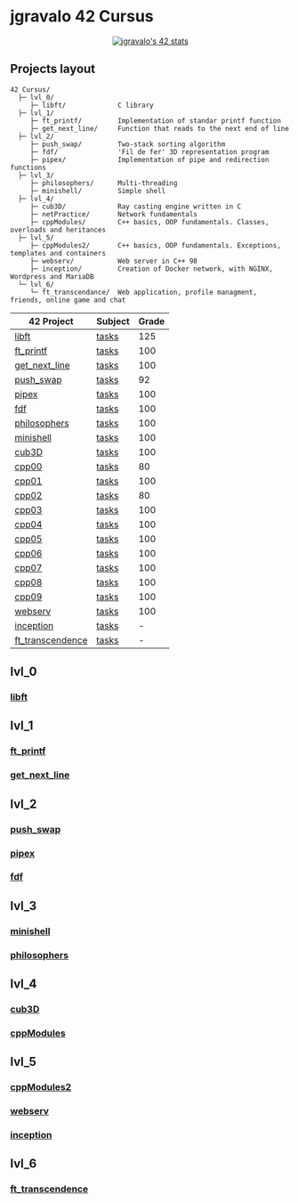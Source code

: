 # jgravalo 42 Cursus

<div align="center">
  
[![jgravalo's 42 stats](https://badge.mediaplus.ma/greenbinary/jgravalo?1337Badge=off&UM6P=off)](https://github.com/jgravalo/42Cursus)

</div>

## Projects layout

    42 Cursus/
      ├─ lvl_0/
         ├─ libft/             C library
      ├─ lvl_1/
         ├─ ft_printf/         Implementation of standar printf function
         ├─ get_next_line/     Function that reads to the next end of line
      ├─ lvl_2/
         ├─ push_swap/         Two-stack sorting algorithm
         ├─ fdf/               'Fil de fer' 3D representation program
         ├─ pipex/             Implementation of pipe and redirection functions
      ├─ lvl_3/
         ├─ philosophers/      Multi-threading
         ├─ minishell/         Simple shell
      ├─ lvl_4/
         ├─ cub3D/             Ray casting engine written in C
         ├─ netPractice/       Network fundamentals
         ├─ cppModules/        C++ basics, OOP fundamentals. Classes, overloads and heritances
      ├─ lvl_5/
         ├─ cppModules2/       C++ basics, OOP fundamentals. Exceptions, templates and containers
         ├─ webserv/           Web server in C++ 98
         ├─ inception/         Creation of Docker network, with NGINX, Wordpress and MariaDB
      └─ lvl_6/
         └─ ft_transcendance/  Web application, profile managment, friends, online game and chat

| 42 Project | Subject | Grade| 
|----------- | ------- |------|
| [libft](https://github.com/jgravalo/Libft)      | [tasks](https://github.com/jgravalo/Libft/subject.pdf) |  125 |
| [ft_printf](https://github.com/jgravalo/ft_printf)  | [tasks](https://github.com/jgravalo/ft_printf/subject.pdf) |   100 |
| [get_next_line](https://github.com/jgravalo/Get_next_line) | [tasks](https://github.com/jgravalo/Get_next_line/subject.pdf) | 100 |
| [push_swap](https://github.com/jgravalo/Push_swap) | [tasks](https://github.com/jgravalo/Push_swap/subject.pdf) | 92
| [pipex](https://github.com/jgravalo/Pipex)  | [tasks](https://github.com/jgravalo/Pipex/subject.pdf) |   100 |
| [fdf](https://github.com/jgravalo/FdF)  | [tasks](https://github.com/jgravalo/FdF/subject.pdf) |   100 |
| [philosophers](https://github.com/jgravalo/Philosophers)  | [tasks](https://github.com/jgravalo/Philosophers/subject.pdf) |   100 |
| [minishell](https://github.com/jgravalo/Minishell)  | [tasks](https://github.com/jgravalo/ft_printf/subject.pdf) |   100 |
| [cub3D](https://github.com/jgravalo/Cub3D)  | [tasks](https://github.com/jgravalo/ft_printf/subject.pdf) |   100 |
| [cpp00](https://github.com/jgravalo/CPP-modules/tree/master/00)  | [tasks](https://github.com/jgravalo/CPP-modules/tree/master/00/subject.pdf) |   80 |
| [cpp01](https://github.com/jgravalo/CPP-modules/tree/master/01)  | [tasks](https://github.com/jgravalo/CPP-modules/tree/master/01/subject.pdf) |   100 |
| [cpp02](https://github.com/jgravalo/CPP-modules/tree/master/02)  | [tasks](https://github.com/jgravalo/CPP-modules/tree/master/02/subject.pdf) |   80 |
| [cpp03](https://github.com/jgravalo/CPP-modules/tree/master/03)  | [tasks](https://github.com/jgravalo/CPP-modules/tree/master/03/subject.pdf) |   100 |
| [cpp04](https://github.com/jgravalo/CPP-modules/tree/master/04)  | [tasks](https://github.com/jgravalo/CPP-modules/tree/master/04/subject.pdf) |   100 |
| [cpp05](https://github.com/jgravalo/CPP-modules_2/tree/master/05)  | [tasks](https://github.com/jgravalo/CPP-modules_2/tree/master/05/subject.pdf) |   100 |
| [cpp06](https://github.com/jgravalo/CPP-modules_2/tree/master/06)  | [tasks](https://github.com/jgravalo/CPP-modules_2/tree/master/06/subject.pdf) |   100 |
| [cpp07](https://github.com/jgravalo/CPP-modules_2/tree/master/07)  | [tasks](https://github.com/jgravalo/CPP-modules_2/tree/master/07/subject.pdf) |   100 |
| [cpp08](https://github.com/jgravalo/CPP-modules_2/tree/master/08)  | [tasks](https://github.com/jgravalo/CPP-modules_2/tree/master/08/subject.pdf) |   100 |
| [cpp09](https://github.com/jgravalo/CPP-modules_2/tree/master/09)  | [tasks](https://github.com/jgravalo/CPP-modules_2/tree/master/09/subject.pdf) |   100 |
| [webserv](https://github.com/jgravalo/webserv) | [tasks](https://github.com/jgravalo/webserv/subject.pdf) | 100
| [inception](https://github.com/jgravalo/Inception) | [tasks](https://github.com/jgravalo/Inception/subject.pdf) | -
| [ft_transcendence](https://github.com/jgravalo/ft_transcendence)  | [tasks](https://github.com/jgravalo/ft_transcendence/subject.pdf) |   - |


## lvl_0
### [libft](https://github.com/jgravalo/Libft)
## lvl_1
### [ft_printf](https://github.com/jgravalo/ft_printf)
### [get_next_line](https://github.com/jgravalo/Get_next_line)
## lvl_2
### [push_swap](https://github.com/jgravalo/Push_swap)
### [pipex](https://github.com/jgravalo/Pipex)
### [fdf](https://github.com/jgravalo/FdF)
## lvl_3
### [minishell](https://github.com/jgravalo/Minishell)
### [philosophers](https://github.com/jgravalo/Philosophers)
## lvl_4
### [cub3D](https://github.com/jgravalo/Cub3D)
### [cppModules](https://github.com/jgravalo/CPP-modules)
## lvl_5
### [cppModules2](https://github.com/jgravalo/CPP-modules_2)
### [webserv](https://github.com/jgravalo/webserv)
### [inception](https://github.com/jgravalo/Inception)
## lvl_6
### [ft_transcendence](https://github.com/jgravalo/ft_transcendence)

